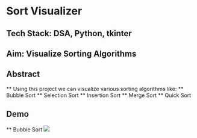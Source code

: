 # Sort Visualizer
## Tech Stack: DSA, Python, tkinter

## Aim: Visualize Sorting Algorithms

## Abstract
** Using this project we can visualize various sorting algorithms like:
  ** Bubble Sort
  ** Selection Sort
  ** Insertion Sort
  ** Merge Sort
  ** Quick Sort
 
 ## Demo
 ** Bubble Sort
 ![](https://media.giphy.com/media/11x9AvHRcyB1Fm0HSn/giphy.gif)
